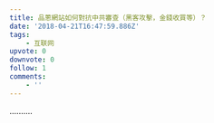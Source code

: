 ```yaml
---
title: 品蔥網站如何對抗中共審查（黑客攻擊，金錢收買等）？
date: '2018-04-21T16:47:59.886Z'
tags:
    - 互联网
upvote: 0
downvote: 0
follow: 1
comments:
    - ''
---
```


..........
